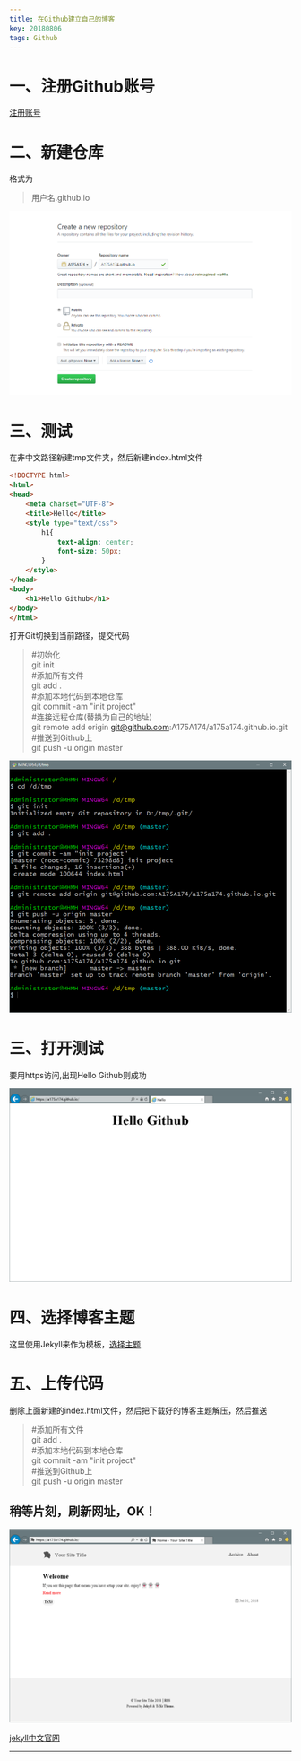 ```yaml
---
title: 在Github建立自己的博客
key: 20180806
tags: Github
---
```


# 一、注册Github账号

[注册账号](https://github.com/join?source=header-home)

# 二、新建仓库

格式为
> 用户名.github.io

<!--more-->

![截图](/myres/20180806/20180806203343.png)

# 三、测试


在非中文路径新建tmp文件夹，然后新建index.html文件

```html
<!DOCTYPE html>
<html>
<head>
    <meta charset="UTF-8">
    <title>Hello</title>
    <style type="text/css">
        h1{
            text-align: center;
            font-size: 50px;
        }
    </style>
</head>
<body>
    <h1>Hello Github</h1>
</body>
</html>
```

打开Git切换到当前路径，提交代码

> \#初始化  
git init  
\#添加所有文件  
git add .  
\#添加本地代码到本地仓库  
git commit -am "init project"  
\#连接远程仓库(替换为自己的地址)  
git remote add origin git@github.com:A175A174/a175a174.github.io.git  
\#推送到Github上  
git push -u origin master

![截图](/myres/20180806/20180806212302.png)

# 三、打开测试

要用https访问,出现Hello Github则成功

![截图](/myres/20180806/20180806205954.png)

# 四、选择博客主题

这里使用Jekyll来作为模板，[选择主题](http://jekyllthemes.org/)

# 五、上传代码

删除上面新建的index.html文件，然后把下载好的博客主题解压，然后推送

> \#添加所有文件  
git add .  
\#添加本地代码到本地仓库  
git commit -am "init project"  
\#推送到Github上  
git push -u origin master

## 稍等片刻，刷新网址，OK！

![截图](/myres/20180806/20180806214913.png)

[jekyll中文官网](http://jekyllcn.com/)

---